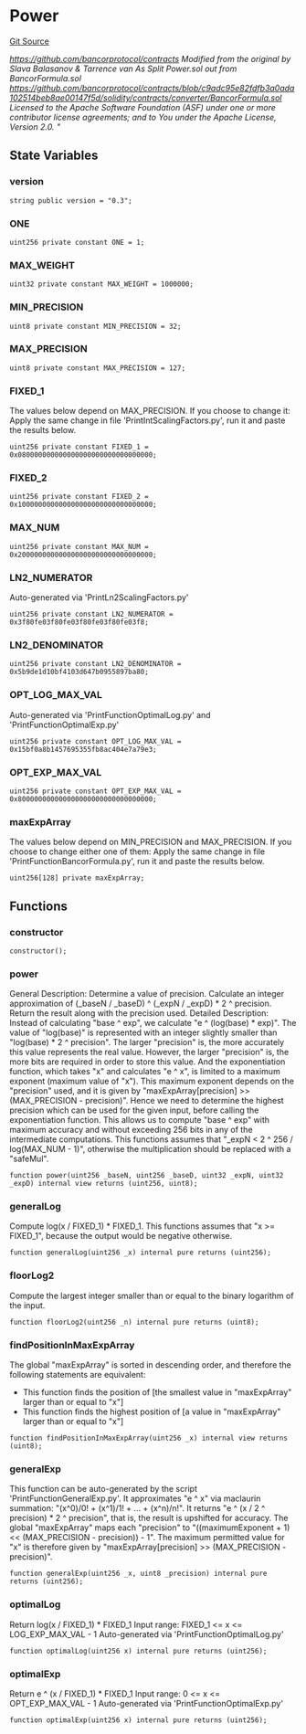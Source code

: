 # Power
[Git Source](https://github.com/DAObox/fantastic-spork/blob/e85e294b9aa197e65780cf42fd333d2b29d2cb82/src/math/Power.sol)

*https://github.com/bancorprotocol/contracts
Modified from the original by Slava Balasanov & Tarrence van As
Split Power.sol out from BancorFormula.sol
https://github.com/bancorprotocol/contracts/blob/c9adc95e82fdfb3a0ada102514beb8ae00147f5d/solidity/contracts/converter/BancorFormula.sol
Licensed to the Apache Software Foundation (ASF) under one or more contributor license agreements;
and to You under the Apache License, Version 2.0. "*


## State Variables
### version

```solidity
string public version = "0.3";
```


### ONE

```solidity
uint256 private constant ONE = 1;
```


### MAX_WEIGHT

```solidity
uint32 private constant MAX_WEIGHT = 1000000;
```


### MIN_PRECISION

```solidity
uint8 private constant MIN_PRECISION = 32;
```


### MAX_PRECISION

```solidity
uint8 private constant MAX_PRECISION = 127;
```


### FIXED_1
The values below depend on MAX_PRECISION. If you choose to change it:
Apply the same change in file 'PrintIntScalingFactors.py', run it and paste the results below.


```solidity
uint256 private constant FIXED_1 = 0x080000000000000000000000000000000;
```


### FIXED_2

```solidity
uint256 private constant FIXED_2 = 0x100000000000000000000000000000000;
```


### MAX_NUM

```solidity
uint256 private constant MAX_NUM = 0x200000000000000000000000000000000;
```


### LN2_NUMERATOR
Auto-generated via 'PrintLn2ScalingFactors.py'


```solidity
uint256 private constant LN2_NUMERATOR = 0x3f80fe03f80fe03f80fe03f80fe03f8;
```


### LN2_DENOMINATOR

```solidity
uint256 private constant LN2_DENOMINATOR = 0x5b9de1d10bf4103d647b0955897ba80;
```


### OPT_LOG_MAX_VAL
Auto-generated via 'PrintFunctionOptimalLog.py' and 'PrintFunctionOptimalExp.py'


```solidity
uint256 private constant OPT_LOG_MAX_VAL = 0x15bf0a8b1457695355fb8ac404e7a79e3;
```


### OPT_EXP_MAX_VAL

```solidity
uint256 private constant OPT_EXP_MAX_VAL = 0x800000000000000000000000000000000;
```


### maxExpArray
The values below depend on MIN_PRECISION and MAX_PRECISION. If you choose to change either one of them:
Apply the same change in file 'PrintFunctionBancorFormula.py', run it and paste the results below.


```solidity
uint256[128] private maxExpArray;
```


## Functions
### constructor


```solidity
constructor();
```

### power

General Description:
Determine a value of precision.
Calculate an integer approximation of (_baseN / _baseD) ^ (_expN / _expD) * 2 ^ precision.
Return the result along with the precision used.
Detailed Description:
Instead of calculating "base ^ exp", we calculate "e ^ (log(base) * exp)".
The value of "log(base)" is represented with an integer slightly smaller than "log(base) * 2 ^ precision".
The larger "precision" is, the more accurately this value represents the real value.
However, the larger "precision" is, the more bits are required in order to store this value.
And the exponentiation function, which takes "x" and calculates "e ^ x", is limited to a maximum exponent (maximum value of "x").
This maximum exponent depends on the "precision" used, and it is given by "maxExpArray[precision] >> (MAX_PRECISION - precision)".
Hence we need to determine the highest precision which can be used for the given input, before calling the exponentiation function.
This allows us to compute "base ^ exp" with maximum accuracy and without exceeding 256 bits in any of the intermediate computations.
This functions assumes that "_expN < 2 ^ 256 / log(MAX_NUM - 1)", otherwise the multiplication should be replaced with a "safeMul".


```solidity
function power(uint256 _baseN, uint256 _baseD, uint32 _expN, uint32 _expD) internal view returns (uint256, uint8);
```

### generalLog

Compute log(x / FIXED_1) * FIXED_1.
This functions assumes that "x >= FIXED_1", because the output would be negative otherwise.


```solidity
function generalLog(uint256 _x) internal pure returns (uint256);
```

### floorLog2

Compute the largest integer smaller than or equal to the binary logarithm of the input.


```solidity
function floorLog2(uint256 _n) internal pure returns (uint8);
```

### findPositionInMaxExpArray

The global "maxExpArray" is sorted in descending order, and therefore the following statements are equivalent:
- This function finds the position of [the smallest value in "maxExpArray" larger than or equal to "x"]
- This function finds the highest position of [a value in "maxExpArray" larger than or equal to "x"]


```solidity
function findPositionInMaxExpArray(uint256 _x) internal view returns (uint8);
```

### generalExp

This function can be auto-generated by the script 'PrintFunctionGeneralExp.py'.
It approximates "e ^ x" via maclaurin summation: "(x^0)/0! + (x^1)/1! + ... + (x^n)/n!".
It returns "e ^ (x / 2 ^ precision) * 2 ^ precision", that is, the result is upshifted for accuracy.
The global "maxExpArray" maps each "precision" to "((maximumExponent + 1) << (MAX_PRECISION - precision)) - 1".
The maximum permitted value for "x" is therefore given by "maxExpArray[precision] >> (MAX_PRECISION - precision)".


```solidity
function generalExp(uint256 _x, uint8 _precision) internal pure returns (uint256);
```

### optimalLog

Return log(x / FIXED_1) * FIXED_1
Input range: FIXED_1 <= x <= LOG_EXP_MAX_VAL - 1
Auto-generated via 'PrintFunctionOptimalLog.py'


```solidity
function optimalLog(uint256 x) internal pure returns (uint256);
```

### optimalExp

Return e ^ (x / FIXED_1) * FIXED_1
Input range: 0 <= x <= OPT_EXP_MAX_VAL - 1
Auto-generated via 'PrintFunctionOptimalExp.py'


```solidity
function optimalExp(uint256 x) internal pure returns (uint256);
```

